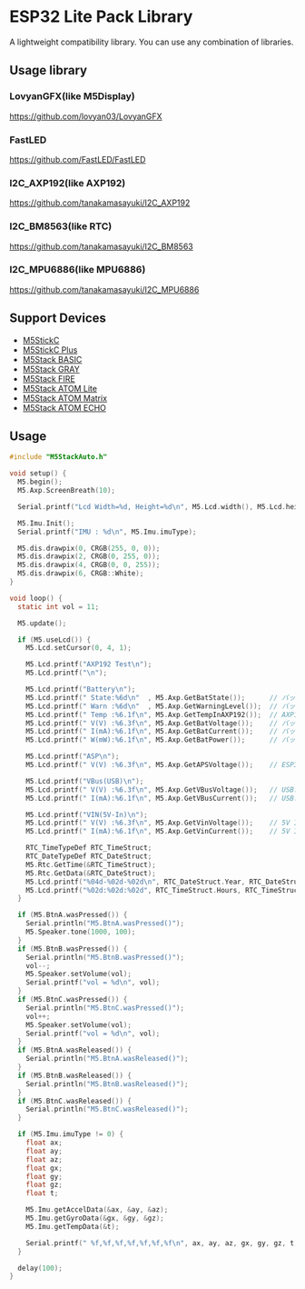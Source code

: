 # ESP32 Lite Pack Library

A lightweight compatibility library. You can use any combination of libraries.

## Usage library

### LovyanGFX(like M5Display)
https://github.com/lovyan03/LovyanGFX

### FastLED
https://github.com/FastLED/FastLED

### I2C_AXP192(like AXP192)
https://github.com/tanakamasayuki/I2C_AXP192

### I2C_BM8563(like RTC)
https://github.com/tanakamasayuki/I2C_BM8563

### I2C_MPU6886(like MPU6886)
https://github.com/tanakamasayuki/I2C_MPU6886

## Support Devices

- [M5StickC](https://docs.m5stack.com/#/en/core/m5stickc)
- [M5StickC Plus](https://docs.m5stack.com/#/en/core/m5stickc_plus)
- [M5Stack BASIC](https://docs.m5stack.com/#/en/core/basic)
- [M5Stack GRAY](https://docs.m5stack.com/#/en/core/gray)
- [M5Stack FIRE](https://docs.m5stack.com/#/en/core/fire)
- [M5Stack ATOM Lite](https://docs.m5stack.com/#/en/core/atom_lite)
- [M5Stack ATOM Matrix](https://docs.m5stack.com/#/en/core/atom_matrix)
- [M5Stack ATOM ECHO](https://docs.m5stack.com/#/en/atom/atomecho)

## Usage
```c
#include "M5StackAuto.h"

void setup() {
  M5.begin();
  M5.Axp.ScreenBreath(10);

  Serial.printf("Lcd Width=%d, Height=%d\n", M5.Lcd.width(), M5.Lcd.height());

  M5.Imu.Init();
  Serial.printf("IMU : %d\n", M5.Imu.imuType);

  M5.dis.drawpix(0, CRGB(255, 0, 0));
  M5.dis.drawpix(2, CRGB(0, 255, 0));
  M5.dis.drawpix(4, CRGB(0, 0, 255));
  M5.dis.drawpix(6, CRGB::White);
}

void loop() {
  static int vol = 11;

  M5.update();

  if (M5.useLcd()) {
    M5.Lcd.setCursor(0, 4, 1);

    M5.Lcd.printf("AXP192 Test\n");
    M5.Lcd.printf("\n");

    M5.Lcd.printf("Battery\n");
    M5.Lcd.printf(" State:%6d\n"  , M5.Axp.GetBatState());      // バッテリーが接続されているか(常に1のはず)
    M5.Lcd.printf(" Warn :%6d\n"  , M5.Axp.GetWarningLevel());  // バッテリー残量警告 0:残あり, 1:残なし
    M5.Lcd.printf(" Temp :%6.1f\n", M5.Axp.GetTempInAXP192());  // AXP192の内部温度
    M5.Lcd.printf(" V(V) :%6.3f\n", M5.Axp.GetBatVoltage());    // バッテリー電圧(3.0V-4.2V程度)
    M5.Lcd.printf(" I(mA):%6.1f\n", M5.Axp.GetBatCurrent());    // バッテリー電流(プラスが充電、マイナスが放電)
    M5.Lcd.printf(" W(mW):%6.1f\n", M5.Axp.GetBatPower());      // バッテリー電力(W=V*abs(I))

    M5.Lcd.printf("ASP\n");
    M5.Lcd.printf(" V(V) :%6.3f\n", M5.Axp.GetAPSVoltage());    // ESP32に供給されている電圧

    M5.Lcd.printf("VBus(USB)\n");
    M5.Lcd.printf(" V(V) :%6.3f\n", M5.Axp.GetVBusVoltage());   // USB電源からの電圧
    M5.Lcd.printf(" I(mA):%6.1f\n", M5.Axp.GetVBusCurrent());   // USB電源からの電流

    M5.Lcd.printf("VIN(5V-In)\n");
    M5.Lcd.printf(" V(V) :%6.3f\n", M5.Axp.GetVinVoltage());    // 5V IN端子からの電圧
    M5.Lcd.printf(" I(mA):%6.1f\n", M5.Axp.GetVinCurrent());    // 5V IN端子からの電流

    RTC_TimeTypeDef RTC_TimeStruct;
    RTC_DateTypeDef RTC_DateStruct;
    M5.Rtc.GetTime(&RTC_TimeStruct);
    M5.Rtc.GetData(&RTC_DateStruct);
    M5.Lcd.printf("%04d-%02d-%02d\n", RTC_DateStruct.Year, RTC_DateStruct.Month, RTC_DateStruct.Date);
    M5.Lcd.printf("%02d:%02d:%02d", RTC_TimeStruct.Hours, RTC_TimeStruct.Minutes, RTC_TimeStruct.Seconds);
  }

  if (M5.BtnA.wasPressed()) {
    Serial.println("M5.BtnA.wasPressed()");
    M5.Speaker.tone(1000, 100);
  }
  if (M5.BtnB.wasPressed()) {
    Serial.println("M5.BtnB.wasPressed()");
    vol--;
    M5.Speaker.setVolume(vol);
    Serial.printf("vol = %d\n", vol);
  }
  if (M5.BtnC.wasPressed()) {
    Serial.println("M5.BtnC.wasPressed()");
    vol++;
    M5.Speaker.setVolume(vol);
    Serial.printf("vol = %d\n", vol);
  }
  if (M5.BtnA.wasReleased()) {
    Serial.println("M5.BtnA.wasReleased()");
  }
  if (M5.BtnB.wasReleased()) {
    Serial.println("M5.BtnB.wasReleased()");
  }
  if (M5.BtnC.wasReleased()) {
    Serial.println("M5.BtnC.wasReleased()");
  }

  if (M5.Imu.imuType != 0) {
    float ax;
    float ay;
    float az;
    float gx;
    float gy;
    float gz;
    float t;

    M5.Imu.getAccelData(&ax, &ay, &az);
    M5.Imu.getGyroData(&gx, &gy, &gz);
    M5.Imu.getTempData(&t);

    Serial.printf(" %f,%f,%f,%f,%f,%f,%f\n", ax, ay, az, gx, gy, gz, t);
  }

  delay(100);
}
```
